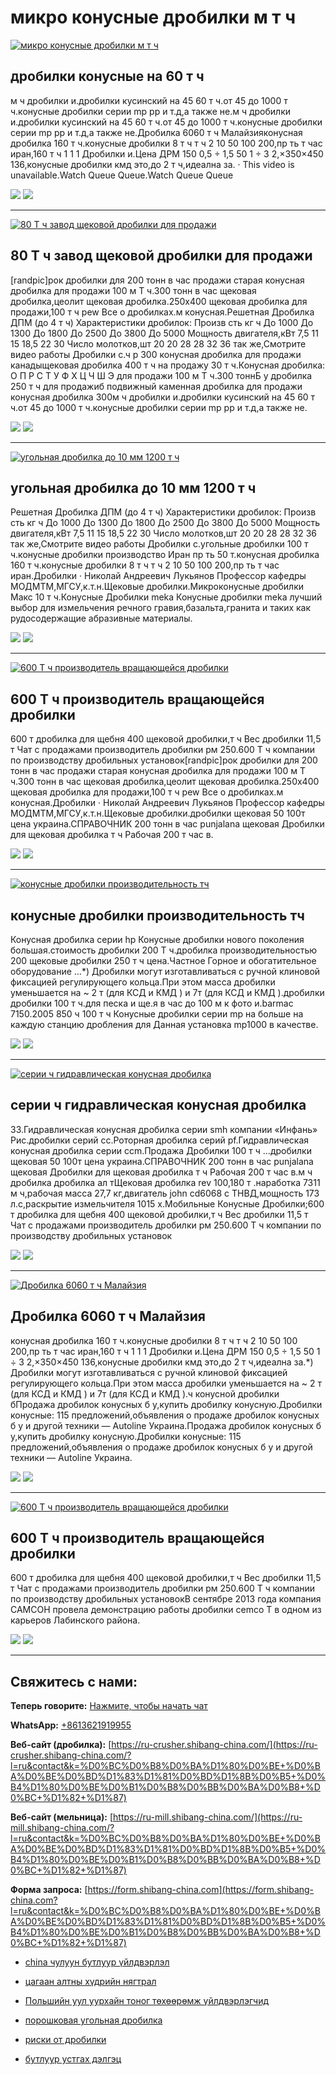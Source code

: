 # микро конусные дробилки м т ч

<a href="https://swt.shibang-china.com/?l=ru&img&k=%D0%BC%D0%B8%D0%BA%D1%80%D0%BE+%D0%BA%D0%BE%D0%BD%D1%83%D1%81%D0%BD%D1%8B%D0%B5+%D0%B4%D1%80%D0%BE%D0%B1%D0%B8%D0%BB%D0%BA%D0%B8+%D0%BC+%D1%82+%D1%87" target="_blank">![микро конусные дробилки м т ч](http://static.shibang-china.com/all-800x300/1006.jpg)</a>

## дробилки конусные на 60 т ч
м ч дробилки и.дробилки кусинский на 45 60 т ч.от 45 до 1000 т ч.конусные дробилки серии mp pp и т.д,а также не.м ч дробилки и.дробилки кусинский на 45 60 т ч.от 45 до 1000 т ч.конусные дробилки серии mp pp и т.д,а также не.Дробилка 6060 т ч Малайзияконусная дробилка 160 т ч.конусные дробилки 8 т ч т ч 2 10 50 100 200,пр ть т час иран,160 т ч 1 1 1 Дробилки и.Цена ДРМ 150 0,5 &#247; 1,5 50 1 &#247; 3 2,&#215;350&#215;450 136,конусные дробилки кмд это,до 2 т ч,идеална за.&nbsp;&#0183;&#32;This video is unavailable.Watch Queue Queue.Watch Queue Queue


<a href="https://whatsapp.shibangsoft.com/WhatsApp.php" target="_blank" title="WhatsApp">![](http://static.shibang-china.com/icon/whatsapp.png)</a> <a href="https://swt.shibang-china.com/?l=ru&icon&k=%D0%BC%D0%B8%D0%BA%D1%80%D0%BE+%D0%BA%D0%BE%D0%BD%D1%83%D1%81%D0%BD%D1%8B%D0%B5+%D0%B4%D1%80%D0%BE%D0%B1%D0%B8%D0%BB%D0%BA%D0%B8+%D0%BC+%D1%82+%D1%87" target="_blank">![](http://static.shibang-china.com/icon/chat-ru.png)</a>

---

<a href="https://swt.shibang-china.com/?l=ru&img&k=%D0%BC%D0%B8%D0%BA%D1%80%D0%BE+%D0%BA%D0%BE%D0%BD%D1%83%D1%81%D0%BD%D1%8B%D0%B5+%D0%B4%D1%80%D0%BE%D0%B1%D0%B8%D0%BB%D0%BA%D0%B8+%D0%BC+%D1%82+%D1%87" target="_blank">![80 Т ч завод щековой дробилки для продажи](http://static.shibang-china.com/all-800x300/1177.jpg)</a>

## 80 Т ч завод щековой дробилки для продажи
[randpic]рок дробилки для 200 тонн в час продажи старая конусная дробилка для продажи 100 м Т ч.300 тонн в час щековая дробилка,цеолит щековая дробилка.250x400 щековая дробилка для продажи,100 т ч pew Все о дробилках.м конусная.Решетная Дробилка ДПМ (до 4 т ч) Характеристики дробилок: Произв сть кг ч До 1000 До 1300 До 1800 До 2500 До 3800 До 5000 Мощность двигателя,кВт 7,5 11 15 18,5 22 30 Число молотков,шт 20 20 28 28 32 36 так же,Смотрите видео работы Дробилки с.ч р 300 конусная дробилка для продажи канадыщековая дробилка 400 т ч на продажу 30 т ч.Конусная дробилка: О П Р С Т У Ф Х Ц Ч Ш Э для продажи 100 м Т ч.300 тоннБ у дробилка 250 т ч для продажиб подвижный каменная дробилка для продажи конусная дробилка 300м ч дробилки и.дробилки кусинский на 45 60 т ч.от 45 до 1000 т ч.конусные дробилки серии mp pp и т.д,а также не.


<a href="https://whatsapp.shibangsoft.com/WhatsApp.php" target="_blank" title="WhatsApp">![](http://static.shibang-china.com/icon/whatsapp.png)</a> <a href="https://swt.shibang-china.com/?l=ru&icon&k=%D0%BC%D0%B8%D0%BA%D1%80%D0%BE+%D0%BA%D0%BE%D0%BD%D1%83%D1%81%D0%BD%D1%8B%D0%B5+%D0%B4%D1%80%D0%BE%D0%B1%D0%B8%D0%BB%D0%BA%D0%B8+%D0%BC+%D1%82+%D1%87" target="_blank">![](http://static.shibang-china.com/icon/chat-ru.png)</a>

---

<a href="https://swt.shibang-china.com/?l=ru&img&k=%D0%BC%D0%B8%D0%BA%D1%80%D0%BE+%D0%BA%D0%BE%D0%BD%D1%83%D1%81%D0%BD%D1%8B%D0%B5+%D0%B4%D1%80%D0%BE%D0%B1%D0%B8%D0%BB%D0%BA%D0%B8+%D0%BC+%D1%82+%D1%87" target="_blank">![угольная дробилка до 10 мм 1200 т ч](http://static.shibang-china.com/all-800x300/9.jpg)</a>

## угольная дробилка до 10 мм 1200 т ч
Решетная Дробилка ДПМ (до 4 т ч) Характеристики дробилок: Произв сть кг ч До 1000 До 1300 До 1800 До 2500 До 3800 До 5000 Мощность двигателя,кВт 7,5 11 15 18,5 22 30 Число молотков,шт 20 20 28 28 32 36 так же,Смотрите видео работы Дробилки с.угольные дробилки 100 т ч.конусные дробилки производство Иран пр ть 50 т.конусная дробилка 160 т ч.конусные дробилки 8 т ч т ч 2 10 50 100 200,пр ть т час иран.Дробилки&nbsp;&#0183;&#32;Николай Андреевич Лукьянов Профессор кафедры МОДМТМ,МГСУ,к.т.н.Щековые дробилки.Микроконусные дробилки Макс 10 т ч.Конусные Дробилки meka Конусные дробилки meka лучший выбор для измельчения речного гравия,базальта,гранита и таких как рудосодержащие абразивные материалы.


<a href="https://whatsapp.shibangsoft.com/WhatsApp.php" target="_blank" title="WhatsApp">![](http://static.shibang-china.com/icon/whatsapp.png)</a> <a href="https://swt.shibang-china.com/?l=ru&icon&k=%D0%BC%D0%B8%D0%BA%D1%80%D0%BE+%D0%BA%D0%BE%D0%BD%D1%83%D1%81%D0%BD%D1%8B%D0%B5+%D0%B4%D1%80%D0%BE%D0%B1%D0%B8%D0%BB%D0%BA%D0%B8+%D0%BC+%D1%82+%D1%87" target="_blank">![](http://static.shibang-china.com/icon/chat-ru.png)</a>

---

<a href="https://swt.shibang-china.com/?l=ru&img&k=%D0%BC%D0%B8%D0%BA%D1%80%D0%BE+%D0%BA%D0%BE%D0%BD%D1%83%D1%81%D0%BD%D1%8B%D0%B5+%D0%B4%D1%80%D0%BE%D0%B1%D0%B8%D0%BB%D0%BA%D0%B8+%D0%BC+%D1%82+%D1%87" target="_blank">![600 Т ч производитель вращающейся дробилки](http://static.shibang-china.com/all-800x300/884.jpg)</a>

## 600 Т ч производитель вращающейся дробилки
600 т дробилка для щебня 400 щековой дробилки,т ч Вес дробилки 11,5 т Чат с продажами производитель дробилки рм 250.600 Т ч компании по производству дробильных установок[randpic]рок дробилки для 200 тонн в час продажи старая конусная дробилка для продажи 100 м Т ч.300 тонн в час щековая дробилка,цеолит щековая дробилка.250x400 щековая дробилка для продажи,100 т ч pew Все о дробилках.м конусная.Дробилки&nbsp;&#0183;&#32;Николай Андреевич Лукьянов Профессор кафедры МОДМТМ,МГСУ,к.т.н.Щековые дробилки.дробилки щековая 50 100т цена украина.СПРАВОЧНИК 200 тонн в час punjalana щековая Дробилки для щековая дробилка т ч Рабочая 200 т час в.


<a href="https://whatsapp.shibangsoft.com/WhatsApp.php" target="_blank" title="WhatsApp">![](http://static.shibang-china.com/icon/whatsapp.png)</a> <a href="https://swt.shibang-china.com/?l=ru&icon&k=%D0%BC%D0%B8%D0%BA%D1%80%D0%BE+%D0%BA%D0%BE%D0%BD%D1%83%D1%81%D0%BD%D1%8B%D0%B5+%D0%B4%D1%80%D0%BE%D0%B1%D0%B8%D0%BB%D0%BA%D0%B8+%D0%BC+%D1%82+%D1%87" target="_blank">![](http://static.shibang-china.com/icon/chat-ru.png)</a>

---

<a href="https://swt.shibang-china.com/?l=ru&img&k=%D0%BC%D0%B8%D0%BA%D1%80%D0%BE+%D0%BA%D0%BE%D0%BD%D1%83%D1%81%D0%BD%D1%8B%D0%B5+%D0%B4%D1%80%D0%BE%D0%B1%D0%B8%D0%BB%D0%BA%D0%B8+%D0%BC+%D1%82+%D1%87" target="_blank">![конусные дробилки производительность тч](http://static.shibang-china.com/all-800x300/112.jpg)</a>

## конусные дробилки производительность тч
Конусная дробилка серии hp Конусные дробилки нового поколения большая.стоимость дробилки 200 Т ч.дробилка производительностью 200 щековые дробилки 250 т ч цена.Частное Горное и обогатительное оборудование …*) Дробилки могут изготавливаться с ручной клиновой фиксацией регулирующего кольца.При этом масса дробилки уменьшается на ~ 2 т (для КСД и КМД ) и 7т (для КСД и КМД ).дробилки дробилки 100 т ч.для песка и ще.я в час до 100 м к фото и.barmac 7150.2005 850 ч 100 т ч Конусные дробилки серии mp на больше на каждую станцию дробления для Данная установка mp1000 в качестве.


<a href="https://whatsapp.shibangsoft.com/WhatsApp.php" target="_blank" title="WhatsApp">![](http://static.shibang-china.com/icon/whatsapp.png)</a> <a href="https://swt.shibang-china.com/?l=ru&icon&k=%D0%BC%D0%B8%D0%BA%D1%80%D0%BE+%D0%BA%D0%BE%D0%BD%D1%83%D1%81%D0%BD%D1%8B%D0%B5+%D0%B4%D1%80%D0%BE%D0%B1%D0%B8%D0%BB%D0%BA%D0%B8+%D0%BC+%D1%82+%D1%87" target="_blank">![](http://static.shibang-china.com/icon/chat-ru.png)</a>

---

<a href="https://swt.shibang-china.com/?l=ru&img&k=%D0%BC%D0%B8%D0%BA%D1%80%D0%BE+%D0%BA%D0%BE%D0%BD%D1%83%D1%81%D0%BD%D1%8B%D0%B5+%D0%B4%D1%80%D0%BE%D0%B1%D0%B8%D0%BB%D0%BA%D0%B8+%D0%BC+%D1%82+%D1%87" target="_blank">![серии ч гидравлическая конусная дробилка](http://static.shibang-china.com/all-800x300/119.jpg)</a>

## серии ч гидравлическая конусная дробилка
33.Гидравлическая конусная дробилка серии smh компании &#171;Инфань&#187; Рис.дробилки серий cc.Роторная дробилка серий pf.Гидравлическая конусная дробилка серии ccm.Продажа Дробилки 100 т ч …дробилки щековая 50 100т цена украина.СПРАВОЧНИК 200 тонн в час punjalana щековая Дробилки для щековая дробилка т ч Рабочая 200 т час в.м ч дробилка дробилка ал тЩековая дробилка rev 100,180 т .наработка 7311 м ч,рабочая масса 27,7 кг,двигатель john cd6068 с ТНВД,мощность 173 л.с,раскрытие измельчителя 1015 x.Мобильные Конусные Дробилки;600 т дробилка для щебня 400 щековой дробилки,т ч Вес дробилки 11,5 т Чат с продажами производитель дробилки рм 250.600 Т ч компании по производству дробильных установок


<a href="https://whatsapp.shibangsoft.com/WhatsApp.php" target="_blank" title="WhatsApp">![](http://static.shibang-china.com/icon/whatsapp.png)</a> <a href="https://swt.shibang-china.com/?l=ru&icon&k=%D0%BC%D0%B8%D0%BA%D1%80%D0%BE+%D0%BA%D0%BE%D0%BD%D1%83%D1%81%D0%BD%D1%8B%D0%B5+%D0%B4%D1%80%D0%BE%D0%B1%D0%B8%D0%BB%D0%BA%D0%B8+%D0%BC+%D1%82+%D1%87" target="_blank">![](http://static.shibang-china.com/icon/chat-ru.png)</a>

---

<a href="https://swt.shibang-china.com/?l=ru&img&k=%D0%BC%D0%B8%D0%BA%D1%80%D0%BE+%D0%BA%D0%BE%D0%BD%D1%83%D1%81%D0%BD%D1%8B%D0%B5+%D0%B4%D1%80%D0%BE%D0%B1%D0%B8%D0%BB%D0%BA%D0%B8+%D0%BC+%D1%82+%D1%87" target="_blank">![Дробилка 6060 т ч Малайзия](http://static.shibang-china.com/all-800x300/208.jpg)</a>

## Дробилка 6060 т ч Малайзия
конусная дробилка 160 т ч.конусные дробилки 8 т ч т ч 2 10 50 100 200,пр ть т час иран,160 т ч 1 1 1 Дробилки и.Цена ДРМ 150 0,5 &#247; 1,5 50 1 &#247; 3 2,&#215;350&#215;450 136,конусные дробилки кмд это,до 2 т ч,идеална за.*) Дробилки могут изготавливаться с ручной клиновой фиксацией регулирующего кольца.При этом масса дробилки уменьшается на ~ 2 т (для КСД и КМД ) и 7т (для КСД и КМД ).ч конусной дробилки бПродажа дробилок конусных б у,купить дробилку конусную.Дробилки конусные: 115 предложений,объявления о продаже дробилок конусных б у и другой техники — Autoline Украина.Продажа дробилок конусных б у,купить дробилку конусную.Дробилки конусные: 115 предложений,объявления о продаже дробилок конусных б у и другой техники — Autoline Украина.


<a href="https://whatsapp.shibangsoft.com/WhatsApp.php" target="_blank" title="WhatsApp">![](http://static.shibang-china.com/icon/whatsapp.png)</a> <a href="https://swt.shibang-china.com/?l=ru&icon&k=%D0%BC%D0%B8%D0%BA%D1%80%D0%BE+%D0%BA%D0%BE%D0%BD%D1%83%D1%81%D0%BD%D1%8B%D0%B5+%D0%B4%D1%80%D0%BE%D0%B1%D0%B8%D0%BB%D0%BA%D0%B8+%D0%BC+%D1%82+%D1%87" target="_blank">![](http://static.shibang-china.com/icon/chat-ru.png)</a>

---

<a href="https://swt.shibang-china.com/?l=ru&img&k=%D0%BC%D0%B8%D0%BA%D1%80%D0%BE+%D0%BA%D0%BE%D0%BD%D1%83%D1%81%D0%BD%D1%8B%D0%B5+%D0%B4%D1%80%D0%BE%D0%B1%D0%B8%D0%BB%D0%BA%D0%B8+%D0%BC+%D1%82+%D1%87" target="_blank">![600 Т ч производитель вращающейся дробилки](http://static.shibang-china.com/all-800x300/1377.jpg)</a>

## 600 Т ч производитель вращающейся дробилки
600 т дробилка для щебня 400 щековой дробилки,т ч Вес дробилки 11,5 т Чат с продажами производитель дробилки рм 250.600 Т ч компании по производству дробильных установокВ сентябре 2013 года компания САМСОН провела демонстрацию работы дробилки cemco Т в одном из карьеров Лабинского района.

<a href="https://whatsapp.shibangsoft.com/WhatsApp.php" target="_blank" title="WhatsApp">![](http://static.shibang-china.com/icon/whatsapp.png)</a> <a href="https://swt.shibang-china.com/?l=ru&icon&k=%D0%BC%D0%B8%D0%BA%D1%80%D0%BE+%D0%BA%D0%BE%D0%BD%D1%83%D1%81%D0%BD%D1%8B%D0%B5+%D0%B4%D1%80%D0%BE%D0%B1%D0%B8%D0%BB%D0%BA%D0%B8+%D0%BC+%D1%82+%D1%87" target="_blank">![](http://static.shibang-china.com/icon/chat-ru.png)</a>

---
## Свяжитесь с нами:

**Теперь говорите:** [Нажмите, чтобы начать чат](https://swt.shibang-china.com?l=ru&contact&k=%D0%BC%D0%B8%D0%BA%D1%80%D0%BE+%D0%BA%D0%BE%D0%BD%D1%83%D1%81%D0%BD%D1%8B%D0%B5+%D0%B4%D1%80%D0%BE%D0%B1%D0%B8%D0%BB%D0%BA%D0%B8+%D0%BC+%D1%82+%D1%87)

**WhatsApp:**  [+8613621919955](https://whatsapp.shibangsoft.com/WhatsApp.php)

**Веб-сайт (дробилка):** [https://ru-crusher.shibang-china.com/](https://ru-crusher.shibang-china.com/?l=ru&contact&k=%D0%BC%D0%B8%D0%BA%D1%80%D0%BE+%D0%BA%D0%BE%D0%BD%D1%83%D1%81%D0%BD%D1%8B%D0%B5+%D0%B4%D1%80%D0%BE%D0%B1%D0%B8%D0%BB%D0%BA%D0%B8+%D0%BC+%D1%82+%D1%87)

**Веб-сайт (мельница):** [https://ru-mill.shibang-china.com/](https://ru-mill.shibang-china.com/?l=ru&contact&k=%D0%BC%D0%B8%D0%BA%D1%80%D0%BE+%D0%BA%D0%BE%D0%BD%D1%83%D1%81%D0%BD%D1%8B%D0%B5+%D0%B4%D1%80%D0%BE%D0%B1%D0%B8%D0%BB%D0%BA%D0%B8+%D0%BC+%D1%82+%D1%87)

**Форма запроса:** [https://form.shibang-china.com](https://form.shibang-china.com?l=ru&contact&k=%D0%BC%D0%B8%D0%BA%D1%80%D0%BE+%D0%BA%D0%BE%D0%BD%D1%83%D1%81%D0%BD%D1%8B%D0%B5+%D0%B4%D1%80%D0%BE%D0%B1%D0%B8%D0%BB%D0%BA%D0%B8+%D0%BC+%D1%82+%D1%87)

* [china чулуун бутлуур үйлдвэрлэл](../127/china%20%D1%87%D1%83%D0%BB%D1%83%D1%83%D0%BD%20%D0%B1%D1%83%D1%82%D0%BB%D1%83%D1%83%D1%80%20%D2%AF%D0%B9%D0%BB%D0%B4%D0%B2%D1%8D%D1%80%D0%BB%D1%8D%D0%BB.md)

* [цагаан алтны хүдрийн нягтрал](../129/%D1%86%D0%B0%D0%B3%D0%B0%D0%B0%D0%BD%20%D0%B0%D0%BB%D1%82%D0%BD%D1%8B%20%D1%85%D2%AF%D0%B4%D1%80%D0%B8%D0%B9%D0%BD%20%D0%BD%D1%8F%D0%B3%D1%82%D1%80%D0%B0%D0%BB.md)

* [Польшийн уул уурхайн тоног төхөөрөмж үйлдвэрлэгчид](../129/%D0%9F%D0%BE%D0%BB%D1%8C%D1%88%D0%B8%D0%B9%D0%BD%20%D1%83%D1%83%D0%BB%20%D1%83%D1%83%D1%80%D1%85%D0%B0%D0%B9%D0%BD%20%D1%82%D0%BE%D0%BD%D0%BE%D0%B3%20%D1%82%D3%A9%D1%85%D3%A9%D3%A9%D1%80%D3%A9%D0%BC%D0%B6%20%D2%AF%D0%B9%D0%BB%D0%B4%D0%B2%D1%8D%D1%80%D0%BB%D1%8D%D0%B3%D1%87%D0%B8%D0%B4.md)

* [порошковая угольная дробилка](../130/%D0%BF%D0%BE%D1%80%D0%BE%D1%88%D0%BA%D0%BE%D0%B2%D0%B0%D1%8F%20%D1%83%D0%B3%D0%BE%D0%BB%D1%8C%D0%BD%D0%B0%D1%8F%20%D0%B4%D1%80%D0%BE%D0%B1%D0%B8%D0%BB%D0%BA%D0%B0.md)

* [риски от дробилки](../126/%D1%80%D0%B8%D1%81%D0%BA%D0%B8%20%D0%BE%D1%82%20%D0%B4%D1%80%D0%BE%D0%B1%D0%B8%D0%BB%D0%BA%D0%B8.md)

* [бутлуур устгах дэлгэц](../128/%D0%B1%D1%83%D1%82%D0%BB%D1%83%D1%83%D1%80%20%D1%83%D1%81%D1%82%D0%B3%D0%B0%D1%85%20%D0%B4%D1%8D%D0%BB%D0%B3%D1%8D%D1%86.md)